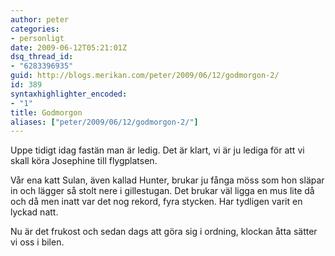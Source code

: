 ```yaml
---
author: peter
categories:
- personligt
date: 2009-06-12T05:21:01Z
dsq_thread_id:
- "6283396935"
guid: http://blogs.merikan.com/peter/2009/06/12/godmorgon-2/
id: 389
syntaxhighlighter_encoded:
- "1"
title: Godmorgon
aliases: ["peter/2009/06/12/godmorgon-2/"]
---
```


Uppe tidigt idag fastän man är ledig. Det är klart, vi är ju lediga för att vi skall köra Josephine till flygplatsen. 

Vår ena katt Sulan, även kallad Hunter, brukar ju fånga möss som hon släpar in och lägger så stolt nere i gillestugan. Det brukar väl ligga en mus lite då och då men inatt var det nog rekord, fyra stycken. Har tydligen varit en lyckad natt.

Nu är det frukost och sedan dags att göra sig i ordning, klockan åtta sätter vi oss i bilen.
